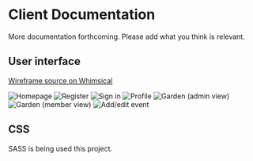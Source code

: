 # Client Documentation

More documentation forthcoming. Please add what you think is relevant.

## User interface

[Wireframe source on Whimsical](https://whimsical.com/Rf7Fo4MEMGxm5eLQ4uLYTA)

![Homepage](../docs/home.png)
![Register](../docs/register.png)
![Sign in](../docs/sign-in.png)
![Profile](../docs/profile.png)
![Garden (admin view)](../docs/garden-admin.png)
![Garden (member view)](../docs/garden-member.png)
![Add/edit event](../docs/add-edit-event.png)

## CSS

SASS is being used this project.
